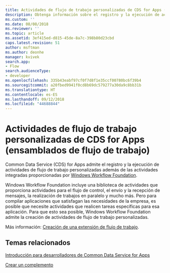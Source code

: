 ```yaml
---
title: Actividades de flujo de trabajo personalizadas de CDS for Apps (ensamblados de flujo de trabajo) | Microsoft Docs
description: Obtenga información sobre el registro y la ejecución de actividades de flujo de trabajo personalizadas de CDS for Apps además de las actividades incluidas proporcionadas por Windows Workflow Foundation.
ms.custom: ''
ms.date: 08/08/2018
ms.reviewer: ''
ms.topic: article
ms.assetid: 3ef415ed-d815-45de-8a7c-398b80d23cbd
caps.latest.revision: 51
author: msftman
ms.author: deonhe
manager: kvivek
search.app:
- Flow
search.audienceType:
- developer
ms.openlocfilehash: 335b43eabf97cf0f7d8f1e35ccf00780bc6f39b4
ms.sourcegitcommit: a20fbed9941f0cd8b69dc579277a30da9c8bb31b
ms.translationtype: HT
ms.contentlocale: es-ES
ms.lasthandoff: 09/12/2018
ms.locfileid: "44688844"
---
```

# <a name="custom-cds-for-apps-workflow-activities-workflow-assemblies"></a>Actividades de flujo de trabajo personalizadas de CDS for Apps (ensamblados de flujo de trabajo)

Common Data Service (CDS) for Apps admite el registro y la ejecución de actividades de flujo de trabajo personalizadas además de las actividades integradas proporcionadas por [Windows Workflow Foundation](https://docs.microsoft.com/dotnet/framework/windows-workflow-foundation/). 

Windows Workflow Foundation incluye una biblioteca de actividades que proporciona actividades para el flujo de control, el envío y la recepción de mensajes, la realización de trabajos en paralelo y mucho más. Pero para compilar aplicaciones que satisfagan las necesidades de la empresa, es posible que necesite actividades que realicen tareas específicas para esa aplicación. Para que esto sea posible, Windows Workflow Foundation admite la creación de actividades de flujo de trabajo personalizadas.

Más información: [Creación de una extensión de flujo de trabajo](/powerapps/developer/common-data-service/apply-business-logic-with-code). 
  
## <a name="related-topics"></a>Temas relacionados

[Introducción para desarrolladores de Common Data Service for Apps](/powerapps/developer/common-data-service/overview)
  
[Crear un complemento](/powerapps/developer/common-data-service/apply-business-logic-with-code#create-a-plug-in) 
  

